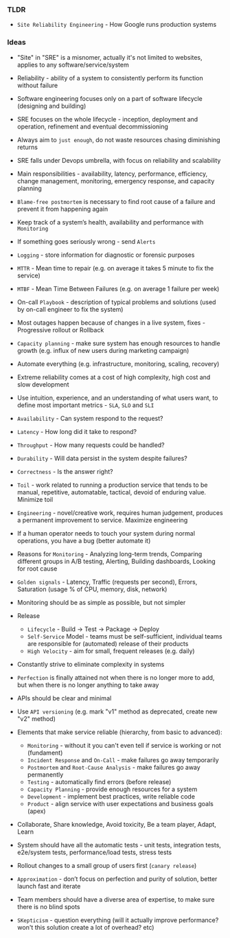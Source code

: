 ### TLDR
* `Site Reliability Engineering` - How Google runs production systems

### Ideas
* "Site" in "SRE" is a misnomer, actually it's not limited to websites, applies to any software/service/system
* Reliability - ability of a system to consistently perform its function without failure
* Software engineering focuses only on a part of software lifecycle (designing and building)
* SRE focuses on the whole lifecycle - inception, deployment and operation, refinement and eventual decommissioning
* Always aim to `just enough`, do not waste resources chasing diminishing returns
* SRE falls under Devops umbrella, with focus on reliability and scalability
* Main responsibilities - availability, latency, performance, efficiency, change management, monitoring, emergency response, and capacity planning
* `Blame-free postmortem` is necessary to find root cause of a failure and prevent it from happening again
* Keep track of a system’s health, availability and performance with `Monitoring`
* If something goes seriously wrong - send `Alerts`
* `Logging` - store information for diagnostic or forensic purposes
* `MTTR` - Mean time to repair (e.g. on average it takes 5 minute to fix the service)
* `MTBF` - Mean Time Between Failures (e.g. on average 1 failure per week)
* On-call `Playbook` - description of typical problems and solutions (used by on-call engineer to fix the system)
* Most outages happen because of changes in a live system, fixes - Progressive rollout or Rollback
* `Capacity planning` - make sure system has enough resources to handle growth (e.g. influx of new users during marketing campaign)
* Automate everything (e.g. infrastructure, monitoring, scaling, recovery)
* Extreme reliability comes at a cost of high complexity, high cost and slow development

* Use intuition, experience, and an understanding of what users want, to define most important metrics - `SLA`, `SLO` and `SLI`
* `Availability` - Can system respond to the request?
* `Latency` - How long did it take to respond?
* `Throughput` - How many requests could be handled?
* `Durability` - Will data persist in the system despite failures? 
* `Correctness` - Is the answer right?

* `Toil` - work related to running a production service that tends to be manual, repetitive, automatable, tactical, devoid of enduring value. Minimize toil
* `Engineering` - novel/creative work, requires human judgement, produces a permanent improvement to service. Maximize engineering
* If a human operator needs to touch your system during normal operations, you have a bug (better automate it)
* Reasons for `Monitoring` - Analyzing long-term trends, Comparing different groups in A/B testing, Alerting, Building dashboards, Looking for root cause
* `Golden signals` - Latency, Traffic (requests per second), Errors, Saturation (usage % of CPU, memory, disk, network)
* Monitoring should be as simple as possible, but not simpler

* Release
  * `Lifecycle` - Build -> Test -> Package -> Deploy
  * `Self-Service` Model - teams must be self-sufficient, individual teams are responsible for (automated) release of their products
  * `High Velocity` - aim for small, frequent releases (e.g. daily)
* Constantly strive to eliminate complexity in systems
* `Perfection` is finally attained not when there is no longer more to add, but when there is no longer anything to take away
* APIs should be clear and minimal
* Use `API versioning` (e.g. mark "v1" method as deprecated, create new "v2" method)

* Elements that make service reliable (hierarchy, from basic to advanced):
  * `Monitoring` - without it you can't even tell if service is working or not (fundament)
  * `Incident Response` and `On-Call` - make failures go away temporarily
  * `Postmortem` and `Root-Cause Analysis` - make failures go away permanently
  * `Testing` - automatically find errors (before release)
  * `Capacity Planning` - provide enough resources for a system
  * `Development` - implement best practices, write reliable code
  * `Product` - align service with user expectations and business goals (apex)

* Collaborate, Share knowledge, Avoid toxicity, Be a team player, Adapt, Learn
* System should have all the automatic tests - unit tests, integration tests, e2e/system tests, performance/load tests, stress tests
* Rollout changes to a small group of users first (`canary release`)
* `Approximation` -  don’t focus on perfection and purity of solution, better launch fast and iterate
* Team members should have a diverse area of expertise, to make sure there is no blind spots
* `SKepticism` - question everything (will it actually improve performance? won't this solution create a lot of overhead? etc)